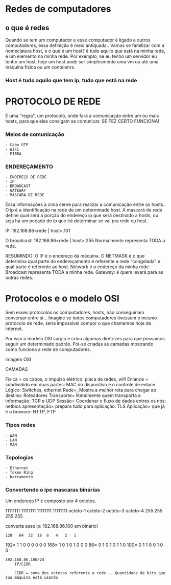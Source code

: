 # Redes de computadores #

## o que é redes ##

Quando se tem um computador e esse computador é ligado a outros computadores, essa definição é meio antiquada.. 
Vamos se familizar com a nomeclatura host, e o que é um host? é tudo aquilo que está na minha rede, é um elemento na minha rede. 
Por exemplo, se eu tenho um servidor eu tenho um host, hoje um host pode ser simplesmente uma vm ou até uma máquina física ou um conteienrs.  
### Host é tudo aquilo que tem ip, tudo que está na rede ###

# PROTOCOLO DE REDE #

É uma "regra", um protocolo, onde fará a comunicação entre um ou mais hosts, para que eles consigam se comunicar. 
SE FEZ CERTO FUNCIONA! 

### Meios de comunicação ###
    - Cabo UTP
    - WIFI
    - FIBRA

### ENDEREÇAMENTO ###
    - ENDEREÇO DE REDE
    - IP
    - BROADCAST
    - GATEWAY 
    - MASCARA DE REDE

Essa informações a cima serve para realizar a comunicação entre os hosts..
O ip é a identificação na rede de um determinado host.
A mascará de rede define qual será a porção do endereço ip que será destinado a hosts, ou seja há um peçado do ip que irá determinar se vai pra rede ou host.

IP: 192.168.86<rede | host>.101 

O broadcast: 192.168.86<rede | host>.255
Normalmente representa TODA a rede.

RESUMINDO:
O IP é o endereço da máquina.
O NETMASK é o que determina qual parte do endereçamento é referente a rede "congelada" e qual parte é referente ao host. 
Network é o endereço da minha rede. 
Broadcast representa TODA a minha rede.
Gateway: é quem levará para as outras redes.

# Protocolos e o modelo OSI #

Sem esses protocolos os computadores, hosts, não conseguiriam conversar entre si... Imagine se todos computadores tivessem o mesmo protocolo de rede, seria impossível compor o que chamamos hoje de internet.

Por isso o modelo OSI surgiu e criou algumas diretrizes para que possamos seguir um determinado padrão.
Foi-se criadas as camadas mostrando como funciona a rede de computadores.

Imagem OSI

CAMADAS

Fisica = os cabos, o impulso elétrico: placa de redes, wifi
Enlance = subdividido em duas partes: MAC do dispositivo e o controle de enlace Lógico: Switches, ethernet
Rede=, Mostra a melhor rota para chegar ao destino: Roteadores
Transporte= literalmente quem transporta a informação: TCP e UDP
Sessão= Coordenar o fluxo de dados entres os nós: netbios
apresentação= prepara tudo para aplicação: TLS 
Aplicação= que já é o browser: HTTP, FTP

### Tipos redes ###

    - WAN
    - LAN
    - MAN 

### Topologias ###
    - Ethernet
    - Token Ring
    - barramento


### Convertendo o ipe mascaras binárias ###

Um endereço IP é composto por 4 octetos.

11111111 11111111 11111111 11111111
octeto-1 octeto-2 octeto-3 octeto-4 
  255      255     255      255

  converta esse ip: 192.168.86.100 em binário!

    128   64  32  16  8   4   2   1   
192= 1     1   0   0   0   0   0   0
168= 1     0   1   0   1   0   0   0 
86=  0     1   0   1   0   1   1   0
100= 0     1   1   0   0   1   0   0


    192.168.86.100/24  
        IP/CIDR 

        CIDR = soma dos octetos referente a rede... Quantidade de bits que sua máquina está usando
